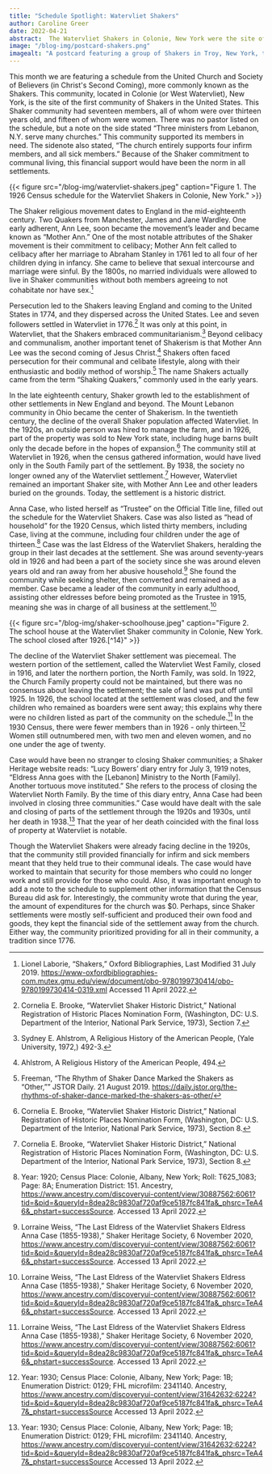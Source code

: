 ```yaml
---
title: "Schedule Spotlight: Watervliet Shakers"
author: Caroline Greer
date: 2022-04-21
abstract:  The Watervliet Shakers in Colonie, New York were the site of the first permanent Shaker settlement in the United States. This post explores the community in 1926.
image: "/blog-img/postcard-shakers.png"
imagealt: "A postcard featuring a group of Shakers in Troy, New York, taken in 1870." 
---
```


This month we are featuring a schedule from the United Church and Society of Believers (in Christ's Second Coming), more commonly known as the Shakers. This community, located in Colonie (or West Watervliet), New York, is the site of the first community of Shakers in the United States. This Shaker community had seventeen members, all of whom were over thirteen years old, and fifteen of whom were women. There was no pastor listed on the schedule, but a note on the side stated “Three ministers from Lebanon, N.Y. serve many churches.” This community supported its members in need. The sidenote also stated, “The church entirely supports four infirm members, and all sick members.” Because of the Shaker commitment to communal living, this financial support would have been the norm in all settlements.

{{< figure src="/blog-img/watervliet-shakers.jpeg" caption="Figure 1. The 1926 Census schedule for the Watervliet Shakers in Colonie, New York." >}}

The Shaker religious movement dates to England in the mid-eighteenth century. Two Quakers from Manchester, James and Jane Wardley. One early adherent, Ann Lee, soon became the movement’s leader and became known as “Mother Ann.” One of the most notable attributes of the Shaker movement is their commitment to celibacy; Mother Ann felt called to celibacy after her marriage to Abraham Stanley in 1761 led to all four of her children dying in infancy. She came to believe that sexual intercourse and marriage were sinful. By the 1800s, no married individuals were allowed to live in Shaker communities without both members agreeing to not cohabitate nor have sex.[^1]

Persecution led to the Shakers leaving England and coming to the United States in 1774, and they dispersed across the United States. Lee and seven followers settled in Watervliet in 1776.[^2] It was only at this point, in Watervliet, that the Shakers embraced communitarianism.[^3] Beyond celibacy and communalism, another important tenet of Shakerism is that Mother Ann Lee was the second coming of Jesus Christ.[^4] Shakers often faced persecution for their communal and celibate lifestyle, along with their enthusiastic and bodily method of worship.[^5] The name Shakers actually came from the term “Shaking Quakers,” commonly used in the early years. 

In the late eighteenth century, Shaker growth led to the establishment of other settlements in New England and beyond. The Mount Lebanon community in Ohio became the center of Shakerism. In the twentieth century, the decline of the overall Shaker population affected Watervliet. In the 1920s, an outside person was hired to manage the farm, and in 1926, part of the property was sold to New York state, including huge barns built only the decade before in the hopes of expansion.[^6] The community still at Watervliet in 1926, when the census gathered information, would have lived only in the South Family part of the settlement. By 1938, the society no longer owned any of the Watervliet settlement.[^7] However, Watervliet remained an important Shaker site, with Mother Ann Lee and other leaders buried on the grounds. Today, the settlement is a historic district.

Anna Case, who listed herself as “Trustee” on the Official Title line, filled out the schedule for the Watervliet Shakers. Case was also listed as “head of household” for the 1920 Census, which listed thirty members, including Case, living at the commune, including four children under the age of thirteen.[^8] Case was the last Eldress of the Watervliet Shakers, heralding the group in their last decades at the settlement. She was around seventy-years old in 1926 and had been a part of the society since she was around eleven years old and ran away from her abusive household.[^9] She found the community while seeking shelter, then converted and remained as a member. Case became a leader of the community in early adulthood, assisting other eldresses before being promoted as the Trustee in 1915, meaning she was in charge of all business at the settlement.[^10]

{{< figure src="/blog-img/shaker-schoolhouse.jpeg" caption="Figure 2. The school house at the Watervliet Shaker community in Colonie, New York. The school closed after 1926.[^14}" >}}

The decline of the Watervliet Shaker settlement was piecemeal. The western portion of the settlement, called the Watervliet West Family, closed in 1916, and later the northern portion, the North Family, was sold. In 1922, the Church Family property could not be maintained, but there was no consensus about leaving the settlement; the sale of land was put off until 1925. In 1926, the school located at the settlement was closed, and the few children who remained as boarders were sent away; this explains why there were no children listed as part of the community on the schedule.[^11] In the 1930 Census, there were fewer members than in 1926 - only thirteen.[^12] Women still outnumbered men, with two men and eleven women, and no one under the age of twenty.

Case would have been no stranger to closing Shaker communities; a Shaker Heritage website reads: “Lucy Bowers’ diary entry for July 3, 1919 notes, “Eldress Anna goes with the [Lebanon] Ministry to the North [Family]. Another tortuous move instituted.” She refers to the process of closing the Watervliet North Family. By the time of this diary entry, Anna Case had been involved in closing three communities.” Case would have dealt with the sale and closing of parts of the settlement through the 1920s and 1930s, until her death in 1938.[^13] That the year of her death coincided with the final loss of property at Watervliet is notable.  

Though the Watervliet Shakers were already facing decline in the 1920s, that the community still provided financially for infirm and sick members meant that they held true to their communal ideals. The case would have worked to maintain that security for those members who could no longer work and still provide for those who could. Also, it was important enough to add a note to the schedule to supplement other information that the Census Bureau did ask for. Interestingly, the community wrote that during the year, the amount of expenditures for the church was $0. Perhaps, since Shaker settlements were mostly self-sufficient and produced their own food and goods, they kept the financial side of the settlement away from the church. Either way, the community prioritized providing for all in their community, a tradition since 1776. 

[^1]: Lionel Laborie, “Shakers,” Oxford Bibliographies, Last Modified 31 July 2019. https://www-oxfordbibliographies-com.mutex.gmu.edu/view/document/obo-9780199730414/obo-9780199730414-0319.xml Accessed 11 April 2022. 
[^2]: Cornelia E. Brooke, “Watervliet Shaker Historic District,” National Registration of Historic Places Nomination Form, (Washington, DC: U.S. Department of the Interior, National Park Service, 1973), Section 7.  
[^3]:Sydney E. Ahlstrom, A Religious History of the American People, (Yale University, 1972,) 492-3.
[^4]: Ahlstrom, A Religious History of the American People, 494. 
[^5]: Freeman, “The Rhythm of Shaker Dance Marked the Shakers as “Other,”” JSTOR Daily. 21 August 2019. https://daily.jstor.org/the-rhythms-of-shaker-dance-marked-the-shakers-as-other/ 
[^6]: Cornelia E. Brooke, “Watervliet Shaker Historic District,” National Registration of Historic Places Nomination Form, (Washington, DC: U.S. Department of the Interior, National Park Service, 1973), Section 8. 
[^7]: Cornelia E. Brooke, “Watervliet Shaker Historic District,” National Registration of Historic Places Nomination Form, (Washington, DC: U.S. Department of the Interior, National Park Service, 1973), Section 8. 
[^8]:  Year: 1920; Census Place: Colonie, Albany, New York; Roll: T625_1083; Page: 8A; Enumeration District: 151. Ancestry, https://www.ancestry.com/discoveryui-content/view/30887562:6061?tid=&pid=&queryId=8dea28c9830af720af9ce5187fc841fa&_phsrc=TeA46&_phstart=successSource. Accessed 13 April 2022. 
[^9]:  Lorraine Weiss, “The Last Eldress of the Watervliet Shakers Eldress Anna Case (1855-1938),” Shaker Heritage Society, 6 November 2020, https://www.ancestry.com/discoveryui-content/view/30887562:6061?tid=&pid=&queryId=8dea28c9830af720af9ce5187fc841fa&_phsrc=TeA46&_phstart=successSource. Accessed 13 April 2022.
[^10]:  Lorraine Weiss, “The Last Eldress of the Watervliet Shakers Eldress Anna Case (1855-1938),” Shaker Heritage Society, 6 November 2020, https://www.ancestry.com/discoveryui-content/view/30887562:6061?tid=&pid=&queryId=8dea28c9830af720af9ce5187fc841fa&_phsrc=TeA46&_phstart=successSource. Accessed 13 April 2022.
[^11]:  Lorraine Weiss, “The Last Eldress of the Watervliet Shakers Eldress Anna Case (1855-1938),” Shaker Heritage Society, 6 November 2020, https://www.ancestry.com/discoveryui-content/view/30887562:6061?tid=&pid=&queryId=8dea28c9830af720af9ce5187fc841fa&_phsrc=TeA46&_phstart=successSource. Accessed 13 April 2022.
[^12]:  Year: 1930; Census Place: Colonie, Albany, New York; Page: 1B; Enumeration District: 0129; FHL microfilm: 2341140. Ancestry, https://www.ancestry.com/discoveryui-content/view/31642632:6224?tid=&pid=&queryId=8dea28c9830af720af9ce5187fc841fa&_phsrc=TeA47&_phstart=successSource Accessed 13 April 2022. 
[^13]:  Year: 1930; Census Place: Colonie, Albany, New York; Page: 1B; Enumeration District: 0129; FHL microfilm: 2341140. Ancestry, https://www.ancestry.com/discoveryui-content/view/31642632:6224?tid=&pid=&queryId=8dea28c9830af720af9ce5187fc841fa&_phsrc=TeA47&_phstart=successSource Accessed 13 April 2022. 
[^14]: Historical American Buildings Survey, “Shaker Schoolhouse, Watervliet Shaker Road, Colonie Township, Watervliet, Albany County, NY,” after 1933, Photograph, Washington D.C., Library of Congress, Prints and Photographs Division, https://www.loc.gov/resource/hhh.ny0059.photos/?sp=1